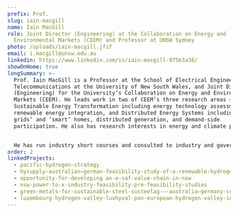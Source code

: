 ```yaml
---
prefix: Prof.
slug: iain-macgill
name: Iain MacGill
role: Joint Director (Engineering) at the Collaboration on Energy and
  Environmental Markets (CEEM) and Professor at UNSW Sydney
photo: /uploads/iain-macgill.jfif
email: i.macgill@unsw.edu.au
linkedin: https://www.linkedin.com/in/iain-macgill-97563a38/
showOnHome: true
longSummary: >-
  Prof. Iain MacGill is a Professor at the School of Electrical Engineering and
  Telecommunications at the University of New South Wales, and Joint Director
  (Engineering) for the University’s Collaboration on Energy and Environmental
  Markets (CEEM). He leads work in two of CEEM’s three research areas –
  Sustainable Energy Transformation including energy technology assessment and
  renewable energy integration, and Distributed Energy Systems including ‘smart
  grids’ and ‘smart’ homes, distributed generation, and demand-side
  participation. He also has research interests in energy and climate policy.


  He has run industry short courses and consulted to industry and government clients in these areas both in Australia and internationally. He is the Responsible Australian Expert on the International Energy Agency’s PV Power Systems Task 14 on high PV penetrations in the electricity grid and an invited expert for the technical reference groups of the Federal Government’s Australian Energy Technology Assessment, the Australian Energy Market Operator’s future energy scenarios planning process and, previously, the Australian Energy Market Commission’s Demand-Side Participation Review. Iain has a PhD (Electrical Engineering) from UNSW, and a M.Eng.Sc. (Biomedical) and B.E. from the University of Melbourne. Former roles include ‘smart control systems’ consulting in the Australian Mining and Mineral Processing industry, and several years in Washington DC as a senior policy analyst in the environmental NGO sector. CEEM itself undertakes interdisciplinary research in the analysis and design of energy and environmental markets and their associated policy frameworks. It brings together researchers from five UNSW Faculties with project funding from partners including the Australian Federal Government, CSIRO, State Governments, and industry.
order: 2
linkedProjects:
  - pacific-hydrogen-strategy
  - hysupply-australian–german-feasibility-study-of-a-renewable-hydrogen-supply-chain
  - opportunity-for-developing-an-e-saf-value-chain-in-nsw
  - nsw-power-to-x-industry-feasibility-pre-feasibility-studies
  - green-metals-for-sustainable-steel-susteelag-–-australia–germany-collaboration
  - luxembourg-hydrogen-valley-luxhyval-pan-european-hydrogen-valley-initiative-with-australian-participation
---
```

